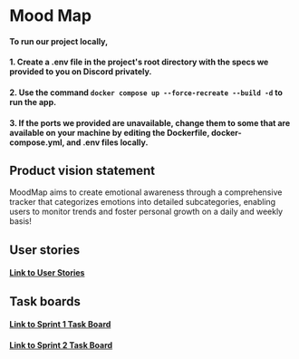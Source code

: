 # Mood Map


#### To run our project locally, 
#### 1. Create a .env file in the project's root directory with the specs we provided to you on Discord privately.
#### 2. Use the command ```docker compose up --force-recreate --build -d``` to run the app.
#### 3. If the ports we provided are unavailable, change them to some that are available on your machine by editing the Dockerfile, docker-compose.yml, and .env files locally.


## Product vision statement

MoodMap aims to create emotional awareness through a comprehensive tracker that categorizes emotions into detailed subcategories, enabling users to monitor trends and foster personal growth on a daily and weekly basis!

## User stories

#### [Link to User Stories](https://github.com/software-students-spring2024/2-web-app-exercise-team-11/issues)

## Task boards

#### [Link to Sprint 1 Task Board](https://github.com/orgs/software-students-spring2024/projects/5/views/1)
#### [Link to Sprint 2 Task Board](https://github.com/orgs/software-students-spring2024/projects/46/views/1)
